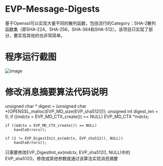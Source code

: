 # EVP-Message-Digests
基于Openssl可以实现大量不同的散列函数，包括流行的Category：SHA-2散列函数集（即SHA-224，SHA-256，SHA-384和SHA-512）。该项目只实现了部分，要实现其他的也非常简单。

# 程序运行截图
![image](https://github.com/Ruipeng-LI/EVP-Message-Digests/blob/master/%E6%90%9C%E7%8B%97%E6%88%AA%E5%9B%BE20190129204128.png)


# 修改消息摘要算法代码说明
unsigned char * digest = (unsigned char *)OPENSSL_malloc(EVP_MD_size(EVP_sha512()));
	unsigned int digest_len = 0;
	if ((mdctx = EVP_MD_CTX_create()) == NULL)
		EVP_MD_CTX *mdctx;

	if ((mdctx = EVP_MD_CTX_create()) == NULL)
		handleErrors();

	if (1 != EVP_DigestInit_ex(mdctx, EVP_sha512(), NULL))
		handleErrors();
    
只需要修改EVP_DigestInit_ex(mdctx, EVP_sha512(), NULL)中的EVP_sha512()。修改成其他参数就通过该算法实现消息摘要
